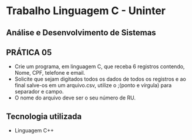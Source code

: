 # Trabalho Linguagem C - Uninter
## Análise e Desenvolvimento de Sistemas

## PRÁTICA 05

* Crie um programa, em linguagem C, que receba 6 registros contendo, Nome, CPF, telefone e email.<br>
* Solicite que sejam digitados todos os dados de todos os registros e ao final salve-os em um arquivo.csv, utilize o ;(ponto e vírgula) para separador e campo.<br>
* O nome do arquivo deve ser o seu número de RU.<br>

## Tecnologia utilizada
* Linguagem C++


